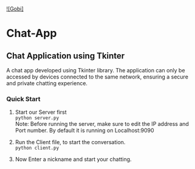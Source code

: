 [![Gobi]](https://github.com/Gobi-06/)<br>
# Chat-App

## Chat Application using Tkinter
A chat app developed using Tkinter library. The application can only be accessed by devices connected to the same network, ensuring a secure and private chatting experience.

### Quick Start
1. Start our Server first <br>
`python server.py`<br>
Note: Before running the server, make sure to edit the IP address and Port number. By default it is running on Localhost:9090

2. Run the Client file, to start the conversation.<br>
`python client.py`

3. Now Enter a nickname and start your chatting.
